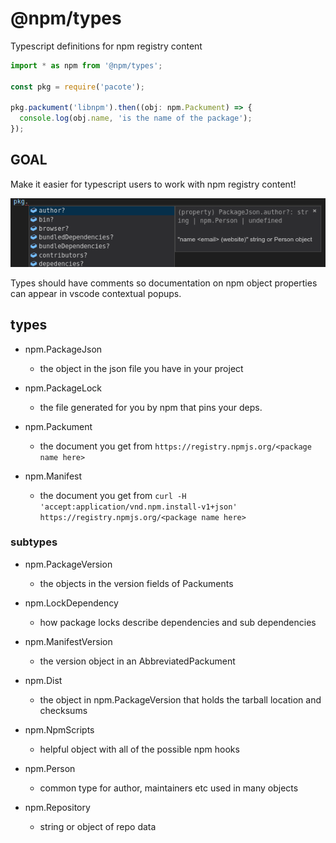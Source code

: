 # @npm/types

Typescript definitions for npm registry content

```typescript
import * as npm from '@npm/types';

const pkg = require('pacote');

pkg.packument('libnpm').then((obj: npm.Packument) => {
  console.log(obj.name, 'is the name of the package');
});

```

## GOAL

Make it easier for typescript users to work with npm registry content! 

![vscode tooltip screenshot](./img/tool-tip.png)

Types should have comments so documentation on npm object properties can appear in vscode contextual popups.

## types

- npm.PackageJson
    - the object in the json file you have in your project

- npm.PackageLock
    - the file generated for you by npm that pins your deps.

- npm.Packument
    - the document you get from `https://registry.npmjs.org/<package name here>`

- npm.Manifest
    - the document you get from `curl -H 'accept:application/vnd.npm.install-v1+json' https://registry.npmjs.org/<package name here>`

### subtypes


- npm.PackageVersion
    - the objects in the version fields of Packuments

- npm.LockDependency
    - how package locks describe dependencies and sub dependencies

- npm.ManifestVersion  
    - the version object in an AbbreviatedPackument

- npm.Dist
    - the object in npm.PackageVersion that holds the tarball location and checksums

- npm.NpmScripts
    - helpful object with all of the possible npm hooks

- npm.Person
    - common type for author, maintainers etc used in many objects

- npm.Repository
    - string or object of repo data